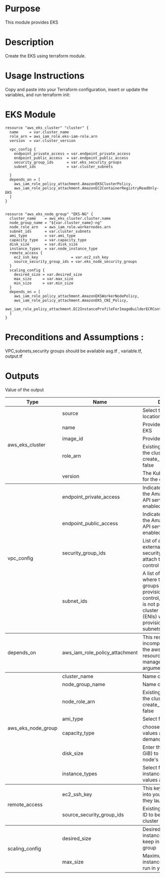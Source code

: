 # Purpose
This module provides EKS

# Description
Create the EKS using terraform module.

# Usage Instructions
Copy and paste into your Terraform configuration, insert or update the
variables, and run terraform init:

# EKS Module 
```
resource "aws_eks_cluster" "cluster" {
  name     = var.cluster_name
  role_arn = aws_iam_role.eks-iam-role.arn
  version  = var.cluster_version

  vpc_config {
    endpoint_private_access = var.endpoint_private_access
    endpoint_public_access  = var.endpoint_public_access
    security_group_ids      = var.eks_security_groups
    subnet_ids              = var.cluster_subnets

  }
  depends_on = [
    aws_iam_role_policy_attachment.AmazonEKSClusterPolicy,
    aws_iam_role_policy_attachment.AmazonEC2ContainerRegistryReadOnly-EKS
  ]
}


resource "aws_eks_node_group" "EKS-NG" {
  cluster_name    = aws_eks_cluster.cluster.name
  node_group_name = "${var.cluster_name}-ng"
  node_role_arn   = aws_iam_role.workernodes.arn
  subnet_ids      = var.cluster_subnets
  ami_type        = var.ami_type
  capacity_type   = var.capacity_type
  disk_size       = var.disk_size
  instance_types  = var.node_instance_type
  remote_access {
    ec2_ssh_key               = var.ec2_ssh_key
    source_security_group_ids = var.eks_node_security_groups
  }
  scaling_config {
    desired_size = var.desired_size
    max_size     = var.max_size
    min_size     = var.min_size
  }
  depends_on = [
    aws_iam_role_policy_attachment.AmazonEKSWorkerNodePolicy,
    aws_iam_role_policy_attachment.AmazonEKS_CNI_Policy,
    aws_iam_role_policy_attachment.EC2InstanceProfileForImageBuilderECRContainerBuilds,
  ]
}

 ```
 # Preconditions and Assumptions :
 VPC,subnets,security groups should be available
 asg.tf , variable.tf, output.tf
 
<table>
    <thead>
        <tr>
            <th>Type</th>
            <th>Name</th>
            <th>Description</th>
            <th>Type</th>
            <th>Default</th>
            <th>Required</th>
        </tr>
    </thead>
    <tbody>
        <tr>
            <td rowspan=22>aws_eks_cluster</td>
            <td>source</td>
            <td>Select the eks module location</td>
            <td>string</td>
            <td>-</td>
            <td>Yes<td>
        </tr>
        <tr>
            <td>name</td>
            <td>Provide the name of the EKS</td>
            <td>string</td>
            <td>null</td>
            <td>no</td>
        </tr>
        <tr>
            <td>image_id</td>
           <td>Provide the image ID</td>
            <td>string</td>
            <td>false</td>
            <td>Yes</td>
        </tr>
        <tr>
            <td>role_arn</td>
           <td>Existing IAM role ARN for the cluster. Required if create_iam_role is set to false</td>
            <td>string</td>
            <td>null</td>
            <td>no</td>
        </tr>
        <tr>
            <td>version</td>
           <td>The Kubernetes version for the cluster</td>
            <td>string</td>
            <td>null</td>
            <td>no</td>
        </tr>
        </tbody>
        <tbody>
            <tr>
            <td rowspan=4>vpc_config</td>
            <td>endpoint_private_access</td>
            <td>Indicates whether or not the Amazon EKS private API server endpoint is enabled</td>
            <td>bool</td>
            <td>true</td>
            <td>no<td>
        </tr>
        <tr>
            <td>endpoint_public_access</td>
           <td>Indicates whether or not the Amazon EKS public API server endpoint is enabled</td>
            <td>bool</td>
            <td>true</td>
            <td>no</td>
        </tr>
        <tr>
            <td>security_group_ids</td>
            <td>List of additional, externally created security group IDs to attach to the cluster control plane</td>
            <td>list(string)</td>
            <td>[]</td>
            <td>no</td>
        </tr>
        <tr>
            <td>subnet_ids</td>
            <td>A list of subnet IDs where the nodes/node groups will be provisioned. If control_plane_subnet_ids is not provided, the EKS cluster control plane (ENIs) will be provisioned in these subnets</td>
            <td>list(string)</td>
            <td>[]</td>
            <td>no</td>
        </tr>
        </thead>
        <tbody>
            <tr>
            <td rowspan=4>depends_on</td>
            <td>aws_iam_role_policy_attachment</td>
            <td>This resource is incompatible with using the aws_iam_role resource managed_policy_arns argument</td>
            <td>list</td>
            <td>true</td>
            <td>no<td>
        </tr>
        </thead>
        <tbody>
            <tr>
            <td rowspan=20>aws_eks_node_group</td>
            <td>cluster_name</td>
            <td>Name of the EKS cluster</td>
            <td>string</td>
            <td>""</td>
            <td>no<td>
        </tr>
        <tr>
            <td>node_group_name</td>
            <td>Name of the node group</td>
            <td>string</td>
            <td>""</td>
            <td>no</td>
        </tr>
        <tr>
            <td>node_role_arn</td>
            <td>Existing IAM role ARN for the cluster. Required if create_iam_role is set to false</td>
            <td>string</td>
            <td>null</td>
            <td>no</td>
        </tr>
        <tr>
            <td>ami_type</td>
            <td>Select from array of ami</td>
            <td>list(string)</td>
            <td>[]</td>
            <td>no</td>
        </tr>
        <tr>
            <td>capacity_type</td>
            <td>choose the type possibel values are on-demand(or) SPOT</td>
            <td>list</td>
            <td>[]</td>
            <td>no</td>
        </tr>
        <tr>
            <td>disk_size</td>
            <td>Enter the disk size (in GiB) to use for your node's root volume.</td>
            <td>string</td>
            <td>null</td>
            <td>no</td>
        </tr>
        <tr>
            <td>instance_types</td>
            <td>Select from array of instance types possible values are c5.xlarge</td>
            <td>string</td>
            <td>null</td>
            <td>no</td>
        </tr>
        </thead>
        <tbody>
        <tr>
            <td rowspan=20>remote_access</td>
            <td>ec2_ssh_key</td>
            <td>This key is used to SSH into your nodes after they launch</td>
            <td>string</td>
            <td>null</td>
            <td>no</td>
        </tr>
        <tr>
            <td>source_security_group_ids</td>
            <td>Existing security group ID to be attached to the cluster</td>
            <td>string</td>
            <td>null</td>
            <td>no</td>
        </tr>
        </thead>
        <tbody>
        <tr>
            <td rowspan=20>scaling_config</td>
            <td>desired_size</td>
            <td>Desired number of instances that you can keep in your auto scaling group</td>
            <td>number</td>
            <td>null</td>
            <td>Yes</td>
        </tr>
        <tr>
            <td>max_size</td>
            <td>Maximum number of instances that you can run in your EKS</td>
            <td>number</td>
            <td>null</td>
            <td>Yes</td>
        </tr>
    </tbody>
  
# Outputs
Value of the output
